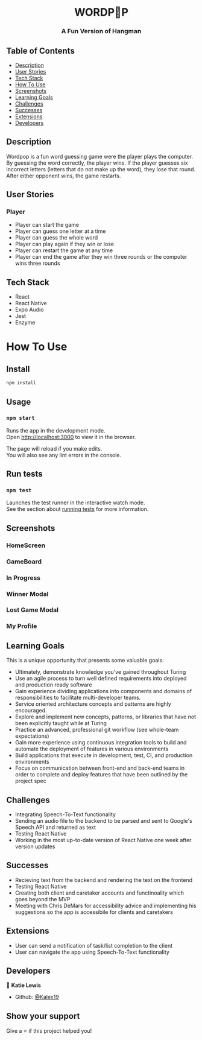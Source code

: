 <h1 align="center">WORDP🎈P</h1>

<h3 align="center">A Fun Version of Hangman</h3>


## Table of Contents
* [Description](#Description)
* [User Stories](#User-Stories)
* [Tech Stack](#Tech-Stack)
* [How To Use](#How-To-Use)
* [Screenshots](#Screenshots)
* [Learning Goals](#Learning-Goals)
* [Challenges](#Challenges)
* [Successes](#Successes)
* [Extensions](#Extensions)
* [Developers](#Developers)

## Description

 Wordpop is a fun word guessing game were the player plays the computer. By guessing the word correctly, the player wins. 
 If the player guesses six incorrect letters (letters that do not make up the word), they lose that round. 
 After either opponent wins, the game restarts.

## User Stories

### Player

* Player can start the game
* Player can guess one letter at a time
* Player can guess the whole word
* Player can play again if they win or lose
* Player can restart the game at any time
* Player can end the game after they win three rounds or the computer wins three rounds


## Tech Stack

* React
* React Native
* Expo Audio
* Jest
* Enzyme

# How To Use

## Install

```sh
npm install
```

## Usage

### `npm start`

Runs the app in the development mode.<br>
Open [http://localhost:3000](http://localhost:3000) to view it in the browser.

The page will reload if you make edits.<br>
You will also see any lint errors in the console.

## Run tests

### `npm test`

Launches the test runner in the interactive watch mode.<br>
See the section about [running tests](https://facebook.github.io/create-react-app/docs/running-tests) for more information.

## Screenshots

### HomeScreen


### GameBoard


### In Progress

### Winner Modal


### Lost Game Modal


### My Profile


## Learning Goals

This is a unique opportunity that presents some valuable goals:

* Ultimately, demonstrate knowledge you’ve gained throughout Turing
* Use an agile process to turn well defined requirements into deployed and production ready software
* Gain experience dividing applications into components and domains of responsibilities to facilitate multi-developer teams. 
* Service oriented architecture concepts and patterns are highly encouraged.
* Explore and implement new concepts, patterns, or libraries that have not been explicitly taught while at Turing
* Practice an advanced, professional git workflow (see whole-team expectations)
* Gain more experience using continuous integration tools to build and automate the deployment of features in various environments
* Build applications that execute in development, test, CI, and production environments
* Focus on communication between front-end and back-end teams in order to complete and deploy features that have been outlined by the project spec

## Challenges

* Integrating Speech-To-Text functionality
* Sending an audio file to the backend to be parsed and sent to Google's Speech API and returned as text
* Testing React Native
* Working in the most up-to-date version of React Native one week after version updates

## Successes

* Recieving text from the backend and rendering the text on the frontend
* Testing React Native
* Creating both client and caretaker accounts and functinoality which goes beyond the MVP
* Meeting with Chris DeMars for accessibility advice and implementing his suggestions so the app is accessibile for clients and caretakers

## Extensions

* User can send a notification of task/list completion to the client
* User can navigate the app using Speech-To-Text functionality

## Developers

👤 **Katie Lewis**

* Github: [@Kalex19](https://github.com/Kalex19)


## Show your support

Give a ⭐️ if this project helped you!

